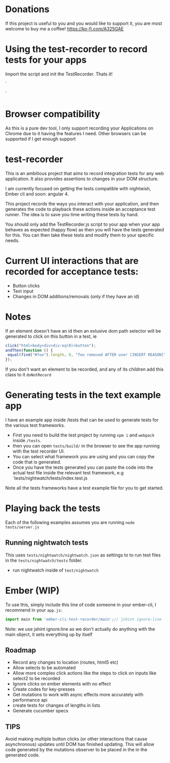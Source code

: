 # Donations
If this project is useful to you and you would like to support it, you are most welcome to buy me a coffee! https://ko-fi.com/A325GAE

# Using the test-recorder to record tests for your apps

Import the script and init the TestRecorder. Thats it! 

`<script src="node_modules/test-recorder/test-recorder.js"></script>

<script type="text/javascript">
  var testRecorder = new TestRecorder.TestRecorder()
</script>
`

# Browser compatibility

As this is a pure dev tool, I only support recording your Applications on Chrome due to it having the features I need. Other browsers can be supported if I get enough support

# test-recorder
This is an ambitious project that aims to record integration tests for any web application. It also provides assertions to changes in your DOM structure.

I am currently focused on getting the tests compatible with nightwish, Ember cli and soon: angular 4.

This project records the ways you interact with your application, and then generates the code to playback these actions inside an acceptance test runner. 
The idea is to save you time writing these tests by hand.
 
You should only add the TestRecorder.js script to your app when your app behaves as
expected (happy flow) as then you will have the tests generated for this. You can then take these tests and modify them to your specific needs.

# Current UI interactions that are recorded for acceptance tests:

* Button clicks
* Text input 
* Changes in DOM additions/removals (only if they have an id)

# Notes

If an element doesn't have an id then an exlusive dom path selector will be generated to click on this button in a test, ie
```js
click("html>body>div>div:eq(0)>button");
andThen(function () {
 equal(find("#foo").length, 0, "foo removed AFTER user [INSERT REASON]");
});
```

If you don't want an element to be recorded, and any of its children add this class to it `doNotRecord`


# Generating tests in the text example app


I have an example app inside /tests that can be used to generate tests for the various test frameworks.
 
* First you need to build the test project by running `npm i` and `webpack` inside `/tests`. 
* then you can open `tests/build/` in the browser to see the app running with the test recorder UI. 
* You can select what framework you are using and you can copy the code that is generated.
* Once you have the tests generated you can paste the code into the actual test file inside the relevant test framework, e.g `tests/nightwatch/tests/index.test.js

Note all the tests frameworks have a test example file for you to get started.

# Playing back the tests
Each of the following examples assumes you are running `node tests/server.js`

## Running nightwatch tests

This uses `tests/nightwatch/nightwatch.json` as settings to to run test files in the  `tests/nightwatch/tests` folder.

* run nightwatch inside of `test/nightwatch`


# Ember (WIP)

To use this, simply include this line of code someone in your ember-cli, I recommend in your `app.js`:

```js
import main from 'ember-cli-test-recorder/main';// jshint ignore:line
```
Note: we use jshint ignore:line as we don't actually do anything with the main object, it sets everything up by itself

## Roadmap
* Record any changes to location (routes, html5 etc)
* Allow selects to be automated
* Allow more complex click actions like the steps to click on inputs like select2 to be recorded
* Ignore clicks on ember elements with no effect
* Create codes for key-presses 
* Get mutations to work with async effects more accurately with performance api
* create tests for changes of lengths in lists
* Generate cucumber specs

## TIPS

Avoid making multiple button clicks (or other interactions that cause asynchronous) updates until DOM has 
finished updating. This will allow code generated by the mutations observer to be placed in the in the
generated code. 


